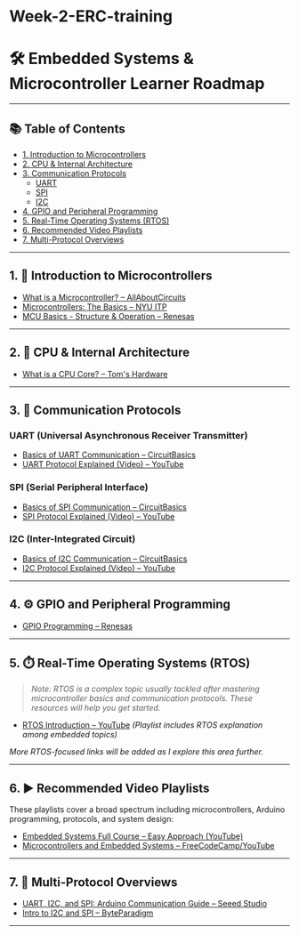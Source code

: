 # Week-2-ERC-training
# 🛠️ Embedded Systems & Microcontroller Learner Roadmap



---

## 📚 Table of Contents

- [1. Introduction to Microcontrollers](#1-introduction-to-microcontrollers)
- [2. CPU & Internal Architecture](#2-cpu--internal-architecture)
- [3. Communication Protocols](#3-communication-protocols)
  - [UART](#uart-universal-asynchronous-receiver-transmitter)
  - [SPI](#spi-serial-peripheral-interface)
  - [I2C](#i2c-inter-integrated-circuit)
- [4. GPIO and Peripheral Programming](#4-gpio-and-peripheral-programming)
- [5. Real-Time Operating Systems (RTOS)](#5-real-time-operating-systems-rtos)
- [6. Recommended Video Playlists](#6-recommended-video-playlists)
- [7. Multi-Protocol Overviews](#7-multi-protocol-overviews)

---

## 1. 🧩 Introduction to Microcontrollers

- [What is a Microcontroller? – AllAboutCircuits](https://www.allaboutcircuits.com/technical-articles/what-is-a-microcontroller-introduction-component-characteristics-component/)
- [Microcontrollers: The Basics – NYU ITP](https://itp.nyu.edu/physcomp/lessons/microcontrollers-the-basics/?utm_)
- [MCU Basics - Structure & Operation – Renesas](https://www.renesas.com/en/support/engineer-school/mcu-01-basic-structure-operation)

---

## 2. 🧠 CPU & Internal Architecture

- [What is a CPU Core? – Tom's Hardware](https://www.tomshardware.com/news/cpu-core-definition,37658.html)

---

## 3. 🔌 Communication Protocols

### UART (Universal Asynchronous Receiver Transmitter)

- [Basics of UART Communication – CircuitBasics](https://www.circuitbasics.com/basics-uart-communication/)
- [UART Protocol Explained (Video) – YouTube](https://www.youtube.com/watch?v=b5BPcQUkHbI)

### SPI (Serial Peripheral Interface)

- [Basics of SPI Communication – CircuitBasics](https://www.circuitbasics.com/basics-of-the-spi-communication-protocol/)
- [SPI Protocol Explained (Video) – YouTube](https://www.youtube.com/watch?v=ShqvATqXA7g)

### I2C (Inter-Integrated Circuit)

- [Basics of I2C Communication – CircuitBasics](https://www.circuitbasics.com/basics-of-the-i2c-communication-protocol/)
- [I2C Protocol Explained (Video) – YouTube](https://youtu.be/M9HHWFp84f0?si=ED8vGqsd6CYgNcrg)

---

## 4. ⚙️ GPIO and Peripheral Programming

- [GPIO Programming – Renesas](https://www.renesas.com/en/support/engineer-school/mcu-programming-peripherals-01-gpio)

---

## 5. ⏱️ Real-Time Operating Systems (RTOS)

> *Note: RTOS is a complex topic usually tackled after mastering microcontroller basics and communication protocols. These resources will help you get started.*

- [RTOS Introduction – YouTube](https://www.youtube.com/watch?v=bdgCFkc_RXY&list=PLbGlpmZLQWJceYTFXwBjYnUNN2vyVKYNA) *(Playlist includes RTOS explanation among embedded topics)*

*More RTOS-focused links will be added as I explore this area further.*

---

## 6. ▶️ Recommended Video Playlists

These playlists cover a broad spectrum including microcontrollers, Arduino programming, protocols, and system design:

- [Embedded Systems Full Course – Easy Approach (YouTube)](https://www.youtube.com/watch?v=bdgCFkc_RXY&list=PLbGlpmZLQWJceYTFXwBjYnUNN2vyVKYNA)
- [Microcontrollers and Embedded Systems – FreeCodeCamp/YouTube](https://www.youtube.com/watch?v=F321087yYy4&list=PLEBQazB0HUyQ4hAPU1cJED6t3DU0h34bz)

---

## 7. 🔁 Multi-Protocol Overviews

- [UART, I2C, and SPI: Arduino Communication Guide – Seeed Studio](https://www.seeedstudio.com/blog/2019/11/07/arduino-communication-peripherals-uart-i2c-and-spi/?srsltid=AfmBOoo_GQkL_rMcurqq3sGMSYTmp3om7N0xut6Zo-MrrVIBqySDW0Yc&utm)
- [Intro to I2C and SPI – ByteParadigm](https://www.byteparadigm.com/applications/introduction-to-i2c-and-spi-protocols./?utm_)

---


